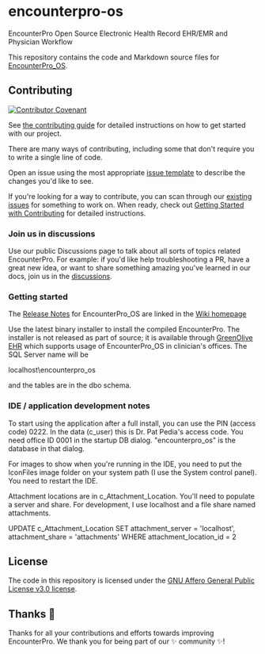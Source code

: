 # encounterpro-os
EncounterPro Open Source Electronic Health Record EHR/EMR and Physician Workflow

This repository contains the code and Markdown source files for [EncounterPro_OS](https://github.com/christillman/encounterpro_os).

## Contributing

[![Contributor Covenant](https://img.shields.io/badge/Contributor%20Covenant-2.1-4baaaa.svg)](code_of_conduct.md)

See [the contributing guide](CONTRIBUTING.md) for detailed instructions on how to get started with our project.

There are many ways of contributing, including some that don't require you to write a single line of code.

Open an issue using the most appropriate [issue template]() to describe the changes you'd like to see.

If you're looking for a way to contribute, you can scan through our [existing issues](https://github.com/christillman/encounterpro_os/issues) for something to work on. When ready, check out [Getting Started with Contributing](/CONTRIBUTING.md) for detailed instructions.

### Join us in discussions

Use our public Discussions page to talk about all sorts of topics related EncounterPro. For example: if you'd like help troubleshooting a PR, have a great new idea, or want to share something amazing you've learned in our docs, join us in the [discussions](https://github.com/christillman/encounterpro_os/discussions).

### Getting started

The [Release Notes](https://github.com/christillman/encounterpro_os/wiki/Release-Notes) for EncounterPro_OS are linked in the [Wiki homepage](https://github.com/christillman/encounterpro_os/wiki)

Use the latest binary installer to install the compiled EncounterPro. The installer is not released as part of source; it is available through [GreenOlive EHR](https://www.greenoliveehr.com/) which supports usage of EncounterPro_OS in clinician's offices. The SQL Server name will be 

localhost\encounterpro_os

and the tables are in the dbo schema.

### IDE / application development notes

To start using the application after a full install, you can use the PIN (access code) 0222. 
In the data (c_user) this is Dr. Pat Pedia's access code. You need office ID 0001 in the startup
DB dialog. "encounterpro_os" is the database in that dialog.

For images to show when you're running in the IDE, you need to put the IconFiles image folder 
on your system path (I use the System control panel). You need to restart the IDE.

Attachment locations are in c_Attachment_Location. You'll need to populate a server and share. For
development, I use localhost and a file share named attachments.

UPDATE c_Attachment_Location 
SET attachment_server = 'localhost', attachment_share = 'attachments'
WHERE attachment_location_id = 2

## License

The code in this repository is licensed under the [GNU Affero General Public License v3.0 license](https://github.com/christillman/encounterpro_os/blob/master/LICENSE).

## Thanks :purple_heart:

Thanks for all your contributions and efforts towards improving EncounterPro. We thank you for being part of our :sparkles: community :sparkles:!



